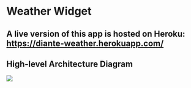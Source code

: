 # Weather Widget
## A live version of this app is hosted on Heroku: https://diante-weather.herokuapp.com/
## High-level Architecture Diagram
![](https://app.lucidchart.com/publicSegments/view/1e2110f0-3ea3-4766-94f7-34ff7a5e3394/image.png)
